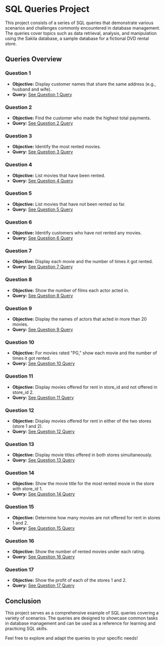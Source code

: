 # SQL Queries Project

This project consists of a series of SQL queries that demonstrate various scenarios and challenges commonly encountered in database management. The queries cover topics such as data retrieval, analysis, and manipulation using the Sakila database, a sample database for a fictional DVD rental store.

## Queries Overview

### Question 1

- **Objective:** Display customer names that share the same address (e.g., husband and wife).
- **Query:** [See Question 1 Query](Queries/question-1.sql)

### Question 2

- **Objective:** Find the customer who made the highest total payments.
- **Query:** [See Question 2 Query](Queries/question-2.sql)

### Question 3

- **Objective:** Identify the most rented movies.
- **Query:** [See Question 3 Query](./question-3.sql)

### Question 4

- **Objective:** List movies that have been rented.
- **Query:** [See Question 4 Query](./question-4.sql)

### Question 5

- **Objective:** List movies that have not been rented so far.
- **Query:** [See Question 5 Query](./question-5.sql)

### Question 6

- **Objective:** Identify customers who have not rented any movies.
- **Query:** [See Question 6 Query](./question-6.sql)

### Question 7

- **Objective:** Display each movie and the number of times it got rented.
- **Query:** [See Question 7 Query](./question-7.sql)

### Question 8

- **Objective:** Show the number of films each actor acted in.
- **Query:** [See Question 8 Query](./question-8.sql)

### Question 9

- **Objective:** Display the names of actors that acted in more than 20 movies.
- **Query:** [See Question 9 Query](./question-9.sql)

### Question 10

- **Objective:** For movies rated "PG," show each movie and the number of times it got rented.
- **Query:** [See Question 10 Query](./question-10.sql)

### Question 11

- **Objective:** Display movies offered for rent in store_id and not offered in store_id 2.
- **Query:** [See Question 11 Query](./question-11.sql)

### Question 12

- **Objective:** Display movies offered for rent in either of the two stores (store 1 and 2).
- **Query:** [See Question 12 Query](./question-12.sql)

### Question 13

- **Objective:** Display movie titles offered in both stores simultaneously.
- **Query:** [See Question 13 Query](./question-13.sql)

### Question 14

- **Objective:** Show the movie title for the most rented movie in the store with store_id 1.
- **Query:** [See Question 14 Query](./question-14.sql)

### Question 15

- **Objective:** Determine how many movies are not offered for rent in stores 1 and 2.
- **Query:** [See Question 15 Query](./question-15.sql)

### Question 16

- **Objective:** Show the number of rented movies under each rating.
- **Query:** [See Question 16 Query](./question-16.sql)

### Question 17

- **Objective:** Show the profit of each of the stores 1 and 2.
- **Query:** [See Question 17 Query](./question-17.sql)

## Conclusion

This project serves as a comprehensive example of SQL queries covering a variety of scenarios. The queries are designed to showcase common tasks in database management and can be used as a reference for learning and practicing SQL skills.

Feel free to explore and adapt the queries to your specific needs!
